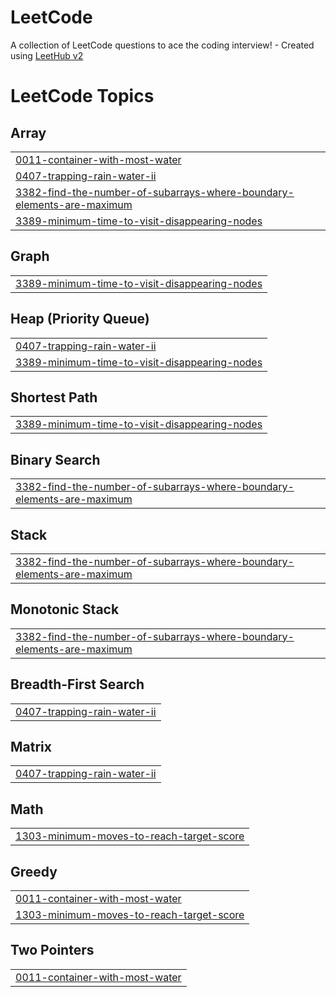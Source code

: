 # LeetCode
A collection of LeetCode questions to ace the coding interview! - Created using [LeetHub v2](https://github.com/arunbhardwaj/LeetHub-2.0)

<!---LeetCode Topics Start-->
# LeetCode Topics
## Array
|  |
| ------- |
| [0011-container-with-most-water](https://github.com/bhumi0987/LeetCode/tree/master/0011-container-with-most-water) |
| [0407-trapping-rain-water-ii](https://github.com/bhumi0987/LeetCode/tree/master/0407-trapping-rain-water-ii) |
| [3382-find-the-number-of-subarrays-where-boundary-elements-are-maximum](https://github.com/bhumi0987/LeetCode/tree/master/3382-find-the-number-of-subarrays-where-boundary-elements-are-maximum) |
| [3389-minimum-time-to-visit-disappearing-nodes](https://github.com/bhumi0987/LeetCode/tree/master/3389-minimum-time-to-visit-disappearing-nodes) |
## Graph
|  |
| ------- |
| [3389-minimum-time-to-visit-disappearing-nodes](https://github.com/bhumi0987/LeetCode/tree/master/3389-minimum-time-to-visit-disappearing-nodes) |
## Heap (Priority Queue)
|  |
| ------- |
| [0407-trapping-rain-water-ii](https://github.com/bhumi0987/LeetCode/tree/master/0407-trapping-rain-water-ii) |
| [3389-minimum-time-to-visit-disappearing-nodes](https://github.com/bhumi0987/LeetCode/tree/master/3389-minimum-time-to-visit-disappearing-nodes) |
## Shortest Path
|  |
| ------- |
| [3389-minimum-time-to-visit-disappearing-nodes](https://github.com/bhumi0987/LeetCode/tree/master/3389-minimum-time-to-visit-disappearing-nodes) |
## Binary Search
|  |
| ------- |
| [3382-find-the-number-of-subarrays-where-boundary-elements-are-maximum](https://github.com/bhumi0987/LeetCode/tree/master/3382-find-the-number-of-subarrays-where-boundary-elements-are-maximum) |
## Stack
|  |
| ------- |
| [3382-find-the-number-of-subarrays-where-boundary-elements-are-maximum](https://github.com/bhumi0987/LeetCode/tree/master/3382-find-the-number-of-subarrays-where-boundary-elements-are-maximum) |
## Monotonic Stack
|  |
| ------- |
| [3382-find-the-number-of-subarrays-where-boundary-elements-are-maximum](https://github.com/bhumi0987/LeetCode/tree/master/3382-find-the-number-of-subarrays-where-boundary-elements-are-maximum) |
## Breadth-First Search
|  |
| ------- |
| [0407-trapping-rain-water-ii](https://github.com/bhumi0987/LeetCode/tree/master/0407-trapping-rain-water-ii) |
## Matrix
|  |
| ------- |
| [0407-trapping-rain-water-ii](https://github.com/bhumi0987/LeetCode/tree/master/0407-trapping-rain-water-ii) |
## Math
|  |
| ------- |
| [1303-minimum-moves-to-reach-target-score](https://github.com/bhumi0987/LeetCode/tree/master/1303-minimum-moves-to-reach-target-score) |
## Greedy
|  |
| ------- |
| [0011-container-with-most-water](https://github.com/bhumi0987/LeetCode/tree/master/0011-container-with-most-water) |
| [1303-minimum-moves-to-reach-target-score](https://github.com/bhumi0987/LeetCode/tree/master/1303-minimum-moves-to-reach-target-score) |
## Two Pointers
|  |
| ------- |
| [0011-container-with-most-water](https://github.com/bhumi0987/LeetCode/tree/master/0011-container-with-most-water) |
<!---LeetCode Topics End-->